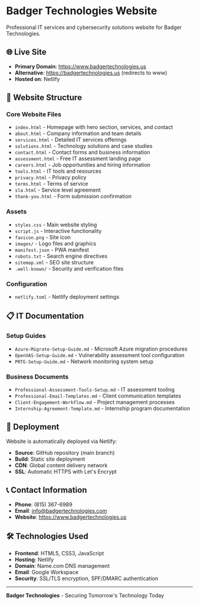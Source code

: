 # Badger Technologies Website

Professional IT services and cybersecurity solutions website for Badger Technologies.

## 🌐 Live Site
- **Primary Domain**: https://www.badgertechnologies.us
- **Alternative**: https://badgertechnologies.us (redirects to www)
- **Hosted on**: Netlify

## 📁 Website Structure

### Core Website Files
- `index.html` - Homepage with hero section, services, and contact
- `about.html` - Company information and team details
- `services.html` - Detailed IT services offerings
- `solutions.html` - Technology solutions and case studies
- `contact.html` - Contact forms and business information
- `assessment.html` - Free IT assessment landing page
- `careers.html` - Job opportunities and hiring information
- `tools.html` - IT tools and resources
- `privacy.html` - Privacy policy
- `terms.html` - Terms of service
- `sla.html` - Service level agreement
- `thank-you.html` - Form submission confirmation

### Assets
- `styles.css` - Main website styling
- `script.js` - Interactive functionality
- `favicon.png` - Site icon
- `images/` - Logo files and graphics
- `manifest.json` - PWA manifest
- `robots.txt` - Search engine directives
- `sitemap.xml` - SEO site structure
- `.well-known/` - Security and verification files

### Configuration
- `netlify.toml` - Netlify deployment settings

## 📋 IT Documentation

### Setup Guides
- `Azure-Migrate-Setup-Guide.md` - Microsoft Azure migration procedures
- `OpenVAS-Setup-Guide.md` - Vulnerability assessment tool configuration
- `PRTG-Setup-Guide.md` - Network monitoring system setup

### Business Documents
- `Professional-Assessment-Tools-Setup.md` - IT assessment tooling
- `Professional-Email-Templates.md` - Client communication templates
- `Client-Engagement-Workflow.md` - Project management processes
- `Internship-Agreement-Template.md` - Internship program documentation

## 🚀 Deployment

Website is automatically deployed via Netlify:
- **Source**: GitHub repository (main branch)
- **Build**: Static site deployment
- **CDN**: Global content delivery network
- **SSL**: Automatic HTTPS with Let's Encrypt

## 📞 Contact Information

- **Phone**: (815) 367-6989
- **Email**: info@badgertechnologies.com
- **Website**: https://www.badgertechnologies.us

## 🛠️ Technologies Used

- **Frontend**: HTML5, CSS3, JavaScript
- **Hosting**: Netlify
- **Domain**: Name.com DNS management
- **Email**: Google Workspace
- **Security**: SSL/TLS encryption, SPF/DMARC authentication

---

**Badger Technologies** - Securing Tomorrow's Technology Today